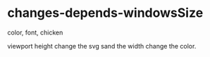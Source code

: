 # changes-depends-windowsSize
 color, font, chicken

viewport height change the svg sand the width change the color.